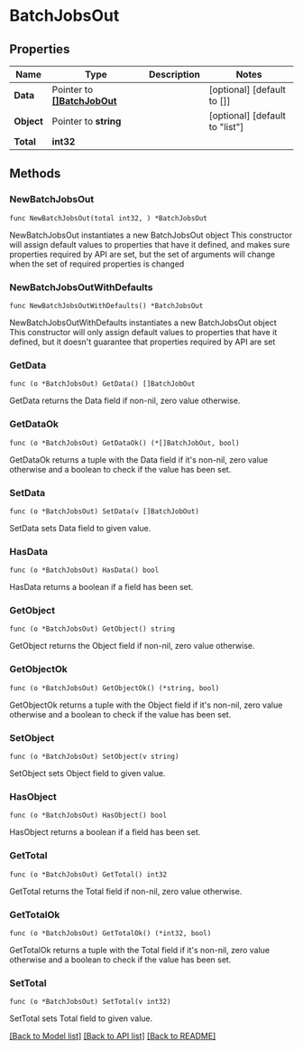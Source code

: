 # BatchJobsOut

## Properties

Name | Type | Description | Notes
------------ | ------------- | ------------- | -------------
**Data** | Pointer to [**[]BatchJobOut**](BatchJobOut.md) |  | [optional] [default to []]
**Object** | Pointer to **string** |  | [optional] [default to "list"]
**Total** | **int32** |  | 

## Methods

### NewBatchJobsOut

`func NewBatchJobsOut(total int32, ) *BatchJobsOut`

NewBatchJobsOut instantiates a new BatchJobsOut object
This constructor will assign default values to properties that have it defined,
and makes sure properties required by API are set, but the set of arguments
will change when the set of required properties is changed

### NewBatchJobsOutWithDefaults

`func NewBatchJobsOutWithDefaults() *BatchJobsOut`

NewBatchJobsOutWithDefaults instantiates a new BatchJobsOut object
This constructor will only assign default values to properties that have it defined,
but it doesn't guarantee that properties required by API are set

### GetData

`func (o *BatchJobsOut) GetData() []BatchJobOut`

GetData returns the Data field if non-nil, zero value otherwise.

### GetDataOk

`func (o *BatchJobsOut) GetDataOk() (*[]BatchJobOut, bool)`

GetDataOk returns a tuple with the Data field if it's non-nil, zero value otherwise
and a boolean to check if the value has been set.

### SetData

`func (o *BatchJobsOut) SetData(v []BatchJobOut)`

SetData sets Data field to given value.

### HasData

`func (o *BatchJobsOut) HasData() bool`

HasData returns a boolean if a field has been set.

### GetObject

`func (o *BatchJobsOut) GetObject() string`

GetObject returns the Object field if non-nil, zero value otherwise.

### GetObjectOk

`func (o *BatchJobsOut) GetObjectOk() (*string, bool)`

GetObjectOk returns a tuple with the Object field if it's non-nil, zero value otherwise
and a boolean to check if the value has been set.

### SetObject

`func (o *BatchJobsOut) SetObject(v string)`

SetObject sets Object field to given value.

### HasObject

`func (o *BatchJobsOut) HasObject() bool`

HasObject returns a boolean if a field has been set.

### GetTotal

`func (o *BatchJobsOut) GetTotal() int32`

GetTotal returns the Total field if non-nil, zero value otherwise.

### GetTotalOk

`func (o *BatchJobsOut) GetTotalOk() (*int32, bool)`

GetTotalOk returns a tuple with the Total field if it's non-nil, zero value otherwise
and a boolean to check if the value has been set.

### SetTotal

`func (o *BatchJobsOut) SetTotal(v int32)`

SetTotal sets Total field to given value.



[[Back to Model list]](../README.md#documentation-for-models) [[Back to API list]](../README.md#documentation-for-api-endpoints) [[Back to README]](../README.md)


